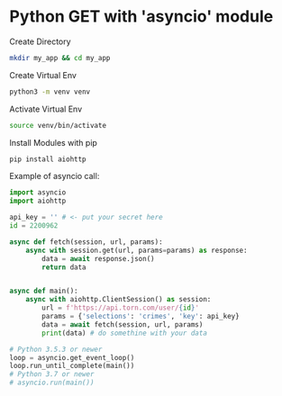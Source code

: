 # Python GET with 'asyncio' module

Create Directory

```bash
mkdir my_app && cd my_app
```

Create Virtual Env

```bash
python3 -m venv venv
```

Activate Virtual Env

```bash
source venv/bin/activate
```

Install Modules with pip

```bash
pip install aiohttp
```

Example of asyncio call:

```python
import asyncio
import aiohttp

api_key = '' # <- put your secret here 
id = 2200962

async def fetch(session, url, params):
    async with session.get(url, params=params) as response:
        data = await response.json()
        return data


async def main():
    async with aiohttp.ClientSession() as session:
        url = f'https://api.torn.com/user/{id}'
        params = {'selections': 'crimes', 'key': api_key}
        data = await fetch(session, url, params)
        print(data) # do somethine with your data

# Python 3.5.3 or newer
loop = asyncio.get_event_loop()
loop.run_until_complete(main())
# Python 3.7 or newer
# asyncio.run(main())
```
